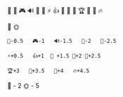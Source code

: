 👻
🔔  🎮  🔊  👺  🐒 
⚡  👍  🧐  🏅️  🔑  🏆  🌈  💎  🔥 

🦇       🌞

`🔔-0.5   🎮-1   🔊-1.5   👺-2   🐒-2.5`

`⚡+0.5   👍+1  🧐 +1.5 🏅️+2 🔑+2.5`

`🏆+3   🌈+3.5   💎+4   🔥+4.5`

🦇 - $2$
🌞 - $5$